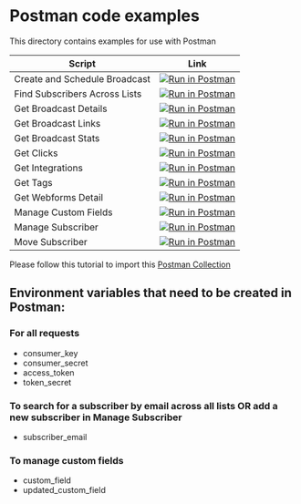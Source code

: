 # Postman code examples

This directory contains examples for use with Postman

| Script | Link |
|--------|------|
| Create and Schedule Broadcast|[![Run in Postman](https://run.pstmn.io/button.svg)](https://app.getpostman.com/run-collection/210e1bbb183a8ed3faf3)|
| Find Subscribers Across Lists|[![Run in Postman](https://run.pstmn.io/button.svg)](https://app.getpostman.com/run-collection/bffa24a4a56d16e06c6e)|
| Get Broadcast Details|[![Run in Postman](https://run.pstmn.io/button.svg)](https://app.getpostman.com/run-collection/32ab56e1f66cae6271d6)|
| Get Broadcast Links|[![Run in Postman](https://run.pstmn.io/button.svg)](https://app.getpostman.com/run-collection/1463b4cc1855e97c4ee8)|
| Get Broadcast Stats|[![Run in Postman](https://run.pstmn.io/button.svg)](https://app.getpostman.com/run-collection/41169681dc90046934db)|
| Get Clicks|[![Run in Postman](https://run.pstmn.io/button.svg)](https://app.getpostman.com/run-collection/f66b2f4a196a6e7a051c)|
| Get Integrations|[![Run in Postman](https://run.pstmn.io/button.svg)](https://app.getpostman.com/run-collection/1818ac6da02bdf32e5da)|
| Get Tags|[![Run in Postman](https://run.pstmn.io/button.svg)](https://app.getpostman.com/run-collection/c3ce503da22f60621cfa)|
| Get Webforms Detail|[![Run in Postman](https://run.pstmn.io/button.svg)](https://app.getpostman.com/run-collection/3f7be56bda2412df5fa9)|
| Manage Custom Fields|[![Run in Postman](https://run.pstmn.io/button.svg)](https://app.getpostman.com/run-collection/eda4dd0e03bb759e9982)|
| Manage Subscriber|[![Run in Postman](https://run.pstmn.io/button.svg)](https://app.getpostman.com/run-collection/698ef48f20cecfa77f20)|
| Move Subscriber|[![Run in Postman](https://run.pstmn.io/button.svg)](https://app.getpostman.com/run-collection/ecf9be7cab2c7c22821f)|

Please follow this tutorial to import this [Postman Collection](https://www.getpostman.com/docs/collections)

## Environment variables that need to be created in Postman:

### For all requests

- consumer_key
- consumer_secret
- access_token
- token_secret

### To search for a subscriber by email across all lists OR add a new subscriber in Manage Subscriber

- subscriber_email

### To manage custom fields

- custom_field
- updated_custom_field
